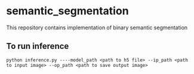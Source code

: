 # semantic_segmentation
This repository contains implementation of binary semantic segmentation

## To run inference 
`python inference.py ----model_path <path to h5 file> --ip_path <path to input image> --op_path <path to save output image>`
